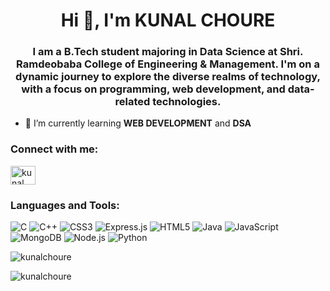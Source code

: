 <h1 align="center">Hi 👋, I'm KUNAL CHOURE</h1>
<h3 align="center">
  I am a B.Tech student majoring in Data Science at Shri. Ramdeobaba College of Engineering & Management. I'm on a dynamic journey to explore the diverse realms of technology, with a focus on programming, web development, and data-related technologies.
</h3>

- 🌱 I’m currently learning **WEB DEVELOPMENT** and **DSA**

<h3 align="left">Connect with me:</h3>
<p align="left">
  <a href="https://linkedin.com/in/kunal choure" target="blank">
    <img align="center" src="https://raw.githubusercontent.com/rahuldkjain/github-profile-readme-generator/master/src/images/icons/Social/linked-in-alt.svg" alt="kunal choure" height="30" width="40" />
  </a>
</p>

<h3 align="left">Languages and Tools:</h3>
<p align="left">
  <img src="https://img.shields.io/badge/C-00599C?style=for-the-badge&logo=c&logoColor=white" alt="C" />
  <img src="https://img.shields.io/badge/C++-00599C?style=for-the-badge&logo=cplusplus&logoColor=white" alt="C++" />
  <img src="https://img.shields.io/badge/CSS3-1572B6?style=for-the-badge&logo=css3&logoColor=white" alt="CSS3" />
  <img src="https://img.shields.io/badge/Express.js-404D59?style=for-the-badge&logo=express&logoColor=white" alt="Express.js" />
  <img src="https://img.shields.io/badge/HTML5-E34F26?style=for-the-badge&logo=html5&logoColor=white" alt="HTML5" />
  <img src="https://img.shields.io/badge/Java-007396?style=for-the-badge&logo=java&logoColor=white" alt="Java" />
  <img src="https://img.shields.io/badge/JavaScript-F7DF1E?style=for-the-badge&logo=javascript&logoColor=black" alt="JavaScript" />
  <img src="https://img.shields.io/badge/MongoDB-4EA94B?style=for-the-badge&logo=mongodb&logoColor=white" alt="MongoDB" />
  <img src="https://img.shields.io/badge/Node.js-339933?style=for-the-badge&logo=nodedotjs&logoColor=white" alt="Node.js" />
  <img src="https://img.shields.io/badge/Python-3776AB?style=for-the-badge&logo=python&logoColor=white" alt="Python" />
</p>

<p><img align="center" src="https://github-readme-stats.vercel.app/api/top-langs?username=kunalchoure&show_icons=true&locale=en&layout=compact" alt="kunalchoure" /></p>

<p><img align="center" src="https://github-readme-streak-stats.herokuapp.com/?user=kunalchoure&" alt="kunalchoure" /></p>
